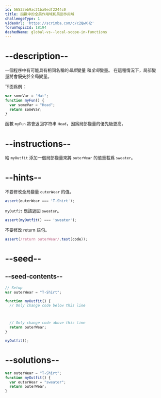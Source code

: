 ```yaml
---
id: 56533eb9ac21ba0edf2244c0
title: 函數中的全局作用域和局部作用域
challengeType: 1
videoUrl: 'https://scrimba.com/c/c2QwKH2'
forumTopicId: 18194
dashedName: global-vs--local-scope-in-functions
---
```


# --description--

一個程序中有可能具有相同名稱的<dfn>局部</dfn>變量 和<dfn>全局</dfn>變量。 在這種情況下，局部變量將會優先於全局變量。

下面爲例：

```js
var someVar = "Hat";
function myFun() {
  var someVar = "Head";
  return someVar;
}
```

函數 `myFun` 將會返回字符串 `Head`，因爲局部變量的優先級更高。

# --instructions--

給 `myOutfit` 添加一個局部變量來將 `outerWear` 的值重載爲 `sweater`。

# --hints--

不要修改全局變量 `outerWear` 的值。

```js
assert(outerWear === 'T-Shirt');
```

`myOutfit` 應該返回 `sweater`。

```js
assert(myOutfit() === 'sweater');
```

不要修改 return 語句。

```js
assert(/return outerWear/.test(code));
```

# --seed--

## --seed-contents--

```js
// Setup
var outerWear = "T-Shirt";

function myOutfit() {
  // Only change code below this line



  // Only change code above this line
  return outerWear;
}

myOutfit();
```

# --solutions--

```js
var outerWear = "T-Shirt";
function myOutfit() {
  var outerWear = "sweater";
  return outerWear;
}
```
